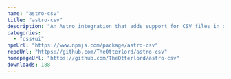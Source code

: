 ```yaml
---
name: "astro-csv"
title: "astro-csv"
description: "An Astro integration that adds support for CSV files in data collections"
categories:
  - "css+ui"
npmUrl: "https://www.npmjs.com/package/astro-csv"
repoUrl: "https://github.com/TheOtterlord/astro-csv"
homepageUrl: "https://github.com/TheOtterlord/astro-csv"
downloads: 188
---
```

